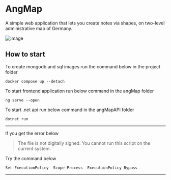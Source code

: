 # AngMap

A simple web application that lets you create notes via shapes, on two-level administrative map of Germany.

![image](https://user-images.githubusercontent.com/124204065/232253536-68f6c617-b589-4245-b721-243b434f3060.png)

## How to start

To create mongodb and sql images run the command below in the project folder

```console
docker compose up --detach
```

To start frontend application run below command in the angMap folder

```console
ng serve --open
```

To start .net api run below command in the angMapAPI folder

```console
dotnet run
```
***
If you get the error below

> The file is not digitally signed. You cannot run this script on the current system.

 Try the command below
 
 ```console
Set-ExecutionPolicy -Scope Process -ExecutionPolicy Bypass
```
***

